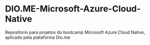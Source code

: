 # DIO.ME-Microsoft-Azure-Cloud-Native
Repositorio para projetos do bootcamp Microsoft Azure Cloud Native, aplicado pela plataforma Dio.me
